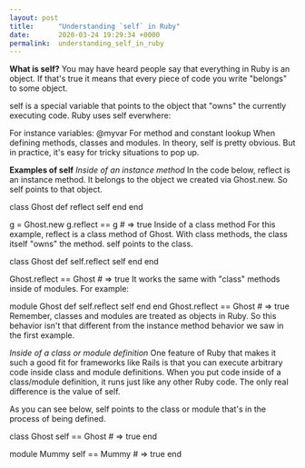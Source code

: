 ```yaml
---
layout: post
title:      "Understanding `self` in Ruby"
date:       2020-03-24 19:29:34 +0000
permalink:  understanding_self_in_ruby
---
```




**What is self?**
You may have heard people say that everything in Ruby is an object. If that's true it means that every piece of code you write "belongs" to some object.

self is a special variable that points to the object that "owns" the currently executing code. Ruby uses self everwhere:

For instance variables: @myvar
For method and constant lookup
When defining methods, classes and modules.
In theory, self is pretty obvious. But in practice, it's easy for tricky situations to pop up. 

**Examples of self**
*Inside of an instance method*
In the code below, reflect is an instance method. It belongs to the object we created via Ghost.new. So self points to that object.

class Ghost
  def reflect
    self
  end
end

g = Ghost.new
g.reflect == g # => true
Inside of a class method
For this example, reflect is a class method of Ghost. With class methods, the class itself "owns" the method. self points to the class.

class Ghost
  def self.reflect
    self
  end
end

Ghost.reflect == Ghost # => true
It works the same with "class" methods inside of modules. For example:

module Ghost
  def self.reflect
    self
  end
end 
Ghost.reflect == Ghost # => true
Remember, classes and modules are treated as objects in Ruby. So this behavior isn't that different from the instance method behavior we saw in the first example.

*Inside of a class or module definition*
One feature of Ruby that makes it such a good fit for frameworks like Rails is that you can execute arbitrary code inside class and module definitions. When you put code inside of a class/module definition, it runs just like any other Ruby code. The only real difference is the value of self.

As you can see below, self points to the class or module that's in the process of being defined.

class Ghost
  self == Ghost # => true
end 

module Mummy
  self == Mummy # => true
end 

